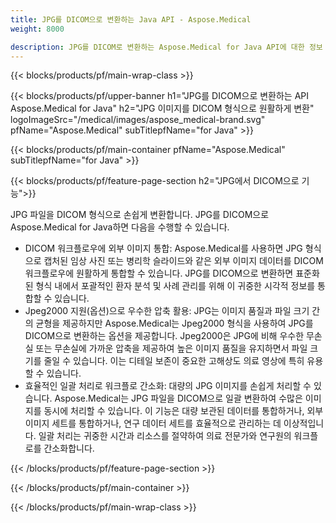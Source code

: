 ```yaml
---
title: JPG를 DICOM으로 변환하는 Java API - Aspose.Medical
weight: 8000

description: JPG를 DICOM로 변환하는 Aspose.Medical for Java API에 대한 정보
---
```


{{< blocks/products/pf/main-wrap-class >}}

{{< blocks/products/pf/upper-banner h1="JPG를 DICOM으로 변환하는 API Aspose.Medical for Java" h2="JPG 이미지를 DICOM 형식으로 원활하게 변환" logoImageSrc="/medical/images/aspose_medical-brand.svg" pfName="Aspose.Medical" subTitlepfName="for Java" >}}

{{< blocks/products/pf/main-container pfName="Aspose.Medical" subTitlepfName="for Java" >}}

{{< blocks/products/pf/feature-page-section h2="JPG에서 DICOM으로 기능">}}

<p>JPG 파일을 DICOM 형식으로 손쉽게 변환합니다. JPG를 DICOM으로 Aspose.Medical for Java하면 다음을 수행할 수 있습니다.</p>

<ul>
<li>DICOM 워크플로우에 외부 이미지 통합: Aspose.Medical를 사용하면 JPG 형식으로 캡처된 임상 사진 또는 병리학 슬라이드와 같은 외부 이미지 데이터를 DICOM 워크플로우에 원활하게 통합할 수 있습니다. JPG를 DICOM으로 변환하면 표준화된 형식 내에서 포괄적인 환자 분석 및 사례 관리를 위해 이 귀중한 시각적 정보를 통합할 수 있습니다.</li>
<li>Jpeg2000 지원(옵션)으로 우수한 압축 활용: JPG는 이미지 품질과 파일 크기 간의 균형을 제공하지만 Aspose.Medical는 Jpeg2000 형식을 사용하여 JPG를 DICOM으로 변환하는 옵션을 제공합니다. Jpeg2000은 JPG에 비해 우수한 무손실 또는 무손실에 가까운 압축을 제공하여 높은 이미지 품질을 유지하면서 파일 크기를 줄일 수 있습니다. 이는 디테일 보존이 중요한 고해상도 의료 영상에 특히 유용할 수 있습니다.</li>
<li>효율적인 일괄 처리로 워크플로 간소화: 대량의 JPG 이미지를 손쉽게 처리할 수 있습니다. Aspose.Medical는 JPG 파일을 DICOM으로 일괄 변환하여 수많은 이미지를 동시에 처리할 수 있습니다. 이 기능은 대량 보관된 데이터를 통합하거나, 외부 이미지 세트를 통합하거나, 연구 데이터 세트를 효율적으로 관리하는 데 이상적입니다. 일괄 처리는 귀중한 시간과 리소스를 절약하여 의료 전문가와 연구원의 워크플로를 간소화합니다.</li>
</ul>

{{< /blocks/products/pf/feature-page-section >}}

{{< /blocks/products/pf/main-container >}}

{{< /blocks/products/pf/main-wrap-class >}}